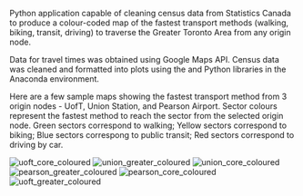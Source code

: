 Python application capable of cleaning census data from Statistics Canada to produce a colour-coded map of
the fastest transport methods (walking, biking, transit, driving) to traverse the Greater Toronto Area from any origin
node.

Data for travel times was obtained using Google Maps API. Census data was cleaned and formatted into plots
using the <geopandas> and <matplotlib> Python libraries in the Anaconda environment.

Here are a few sample maps showing the fastest transport method from 3 origin nodes - UofT, Union Station, and Pearson Airport.
Sector colours represent the fastest method to reach the sector from the selected origin node. 
Green sectors correspond to walking;
Yellow sectors correspond to biking;
Blue sectors correspong to public transit;
Red sectors correspond to driving by car.

![uoft_core_coloured](https://github.com/user-attachments/assets/94b053b2-eddf-4325-b2aa-3edf00004062)
![union_greater_coloured](https://github.com/user-attachments/assets/d11ff39e-acad-4614-a56a-58fb6b80bf9b)
![union_core_coloured](https://github.com/user-attachments/assets/db8c8c8b-3f13-469f-b09e-6a4d1d555b4a)
![pearson_greater_coloured](https://github.com/user-attachments/assets/0223595c-a3d1-4a8f-8f29-96fd72542c07)
![pearson_core_coloured](https://github.com/user-attachments/assets/115701b7-9bd4-4922-bdd4-8e04952677cb)
![uoft_greater_coloured](https://github.com/user-attachments/assets/3900ec5a-f629-479a-88e6-bb70ad4a9977)
